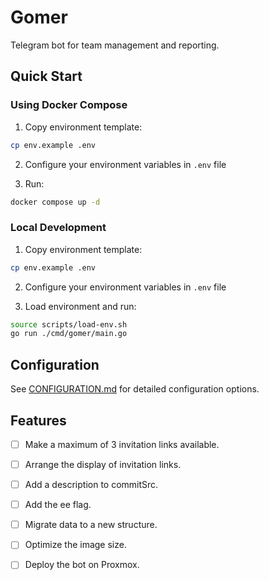 # Gomer

Telegram bot for team management and reporting.

## Quick Start

### Using Docker Compose

1. Copy environment template:
```bash
cp env.example .env
```

2. Configure your environment variables in `.env` file

3. Run:
```bash
docker compose up -d
```

### Local Development

1. Copy environment template:
```bash
cp env.example .env
```

2. Configure your environment variables in `.env` file

3. Load environment and run:
```bash
source scripts/load-env.sh
go run ./cmd/gomer/main.go
```

## Configuration

See [CONFIGURATION.md](CONFIGURATION.md) for detailed configuration options.

## Features

- [ ] Make a maximum of 3 invitation links available.
- [ ] Arrange the display of invitation links.
- [ ] Add a description to commitSrc.
- [ ] Add the ee flag.
- [ ] Migrate data to a new structure.
- [ ] Optimize the image size.
- [ ] Deploy the bot on Proxmox.

